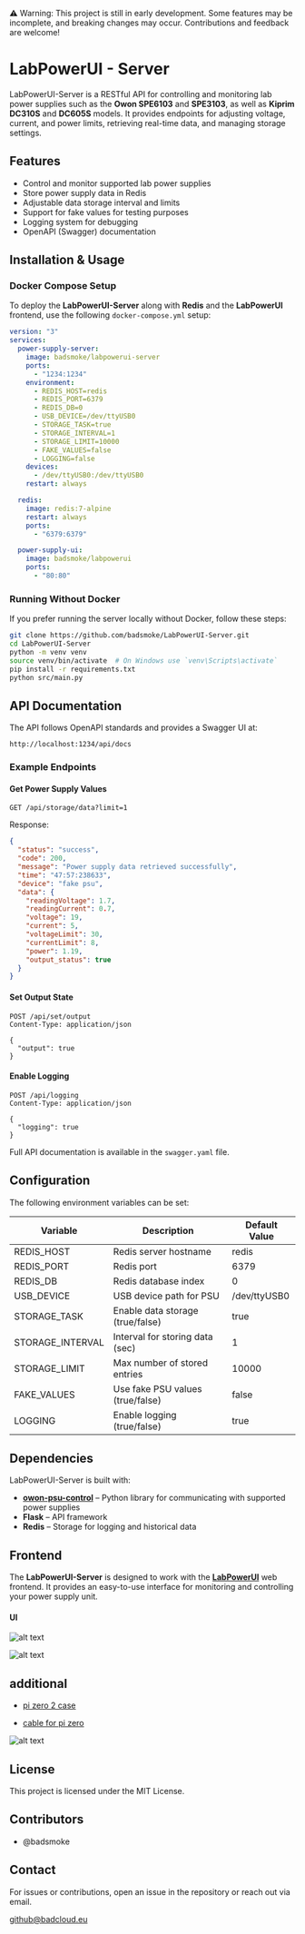 ⚠️ Warning: This project is still in early development. Some features may be incomplete, and breaking changes may occur. Contributions and feedback are welcome!



# LabPowerUI - Server

LabPowerUI-Server is a RESTful API for controlling and monitoring lab power supplies such as the **Owon SPE6103** and **SPE3103**, as well as **Kiprim DC310S** and **DC605S** models. It provides endpoints for adjusting voltage, current, and power limits, retrieving real-time data, and managing storage settings.

## Features
- Control and monitor supported lab power supplies
- Store power supply data in Redis
- Adjustable data storage interval and limits
- Support for fake values for testing purposes
- Logging system for debugging
- OpenAPI (Swagger) documentation

## Installation & Usage

### Docker Compose Setup
To deploy the **LabPowerUI-Server** along with **Redis** and the **LabPowerUI** frontend, use the following `docker-compose.yml` setup:

```yaml
version: "3"
services:
  power-supply-server:
    image: badsmoke/labpowerui-server
    ports:
      - "1234:1234"
    environment:
      - REDIS_HOST=redis
      - REDIS_PORT=6379
      - REDIS_DB=0
      - USB_DEVICE=/dev/ttyUSB0
      - STORAGE_TASK=true
      - STORAGE_INTERVAL=1
      - STORAGE_LIMIT=10000
      - FAKE_VALUES=false
      - LOGGING=false
    devices:
      - /dev/ttyUSB0:/dev/ttyUSB0
    restart: always

  redis:
    image: redis:7-alpine
    restart: always
    ports:
      - "6379:6379"

  power-supply-ui:
    image: badsmoke/labpowerui
    ports:
      - "80:80"
```

### Running Without Docker
If you prefer running the server locally without Docker, follow these steps:

```sh
git clone https://github.com/badsmoke/LabPowerUI-Server.git
cd LabPowerUI-Server
python -m venv venv
source venv/bin/activate  # On Windows use `venv\Scripts\activate`
pip install -r requirements.txt
python src/main.py
```

## API Documentation
The API follows OpenAPI standards and provides a Swagger UI at:
```
http://localhost:1234/api/docs
```

### Example Endpoints

#### Get Power Supply Values
```http
GET /api/storage/data?limit=1
```
Response:
```json
{
  "status": "success",
  "code": 200,
  "message": "Power supply data retrieved successfully",
  "time": "47:57:238633",
  "device": "fake psu",
  "data": {
    "readingVoltage": 1.7,
    "readingCurrent": 0.7,
    "voltage": 19,
    "current": 5,
    "voltageLimit": 30,
    "currentLimit": 8,
    "power": 1.19,
    "output_status": true
  }
}
```

#### Set Output State
```http
POST /api/set/output
Content-Type: application/json

{
  "output": true
}
```

#### Enable Logging
```http
POST /api/logging
Content-Type: application/json

{
  "logging": true
}
```

Full API documentation is available in the `swagger.yaml` file.

## Configuration
The following environment variables can be set:

| Variable           | Description                           | Default Value |
|-------------------|-----------------------------------|--------------|
| REDIS_HOST       | Redis server hostname             | redis        |
| REDIS_PORT       | Redis port                        | 6379         |
| REDIS_DB         | Redis database index              | 0            |
| USB_DEVICE       | USB device path for PSU           | /dev/ttyUSB0 |
| STORAGE_TASK     | Enable data storage (true/false)  | true         |
| STORAGE_INTERVAL | Interval for storing data (sec)   | 1            |
| STORAGE_LIMIT    | Max number of stored entries      | 10000        |
| FAKE_VALUES      | Use fake PSU values (true/false)  | false        |
| LOGGING          | Enable logging (true/false)       | true         |

## Dependencies
LabPowerUI-Server is built with:
- **[owon-psu-control](https://github.com/robbederks/owon-psu-control)** – Python library for communicating with supported power supplies
- **Flask** – API framework
- **Redis** – Storage for logging and historical data

## Frontend
The **LabPowerUI-Server** is designed to work with the **[LabPowerUI](https://github.com/badsmoke/LabPowerUI)** web frontend. It provides an easy-to-use interface for monitoring and controlling your power supply unit.

#### UI

![alt text](/pictures/desktop.png)

![alt text](/pictures/mobile.png)



## additional

* [pi zero 2 case](https://www.printables.com/model/1240294-raspberry-pi-zero-w-2-minimalist-magnet-case/files)

* [cable for pi zero](https://www.amazon.de/dp/B06XXL8T45?ref=ppx_yo2ov_dt_b_fed_asin_title&th=1)

![alt text](/pictures/psu.png)




## License
This project is licensed under the MIT License.

## Contributors
- @badsmoke

## Contact
For issues or contributions, open an issue in the repository or reach out via email.

github@badcloud.eu

